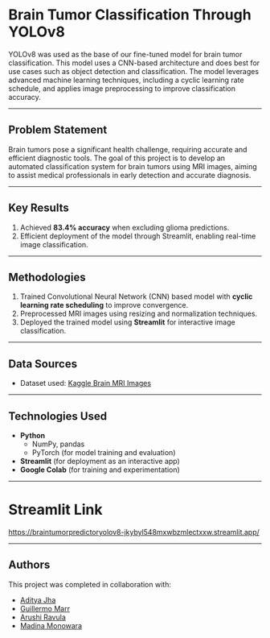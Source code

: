 # Brain Tumor Classification Through YOLOv8  

YOLOv8 was used as the base of our fine-tuned model for brain tumor classification. This model uses a CNN-based architecture and does best for use cases such as object detection and classification. The model leverages advanced machine learning techniques, including a cyclic learning rate schedule, and applies image preprocessing to improve classification accuracy.  

---

## Problem Statement  

Brain tumors pose a significant health challenge, requiring accurate and efficient diagnostic tools. The goal of this project is to develop an automated classification system for brain tumors using MRI images, aiming to assist medical professionals in early detection and accurate diagnosis. 

---

## Key Results  

1. Achieved **83.4% accuracy** when excluding glioma predictions.  
2. Efficient deployment of the model through Streamlit, enabling real-time image classification.  

---

## Methodologies  

1. Trained Convolutional Neural Network (CNN) based model with **cyclic learning rate scheduling** to improve convergence.  
2. Preprocessed MRI images using resizing and normalization techniques.    
3. Deployed the trained model using **Streamlit** for interactive image classification.  

---

## Data Sources  

- Dataset used: [Kaggle Brain MRI Images](https://www.kaggle.com/datasets/masoudnickparvar/brain-tumor-mri-dataset)

---

## Technologies Used  

- **Python**  
  - NumPy, pandas  
  - PyTorch (for model training and evaluation)   
- **Streamlit** (for deployment as an interactive app)  
- **Google Colab** (for training and experimentation)  

---

# Streamlit Link

https://braintumorpredictoryolov8-jkybyl548mxwbzmlectxxw.streamlit.app/

---
## Authors  

This project was completed in collaboration with:  

- [Aditya Jha](https://github.com/AJ576)
- [Guillermo Marr](https://github.com/Gmo3)
- [Arushi Ravula](https://github.com/ArushiRav)
- [Madina Monowara](https://github.com/madinamonowara)
